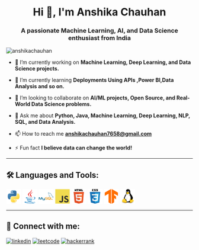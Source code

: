 <h1 align="center">Hi 👋, I'm Anshika Chauhan</h1>
<h3 align="center">A passionate Machine Learning, AI, and Data Science enthusiast from India</h3>

<p align="left"> 
  <img src="https://komarev.com/ghpvc/?username=anshikachauhan&label=Profile%20views&color=0e75b6&style=flat" alt="anshikachauhan" /> 
</p>

- 🔭 I’m currently working on **Machine Learning, Deep Learning, and Data Science projects.**

- 🌱 I’m currently learning **Deployments Using APIs ,Power BI,Data Analysis and so on.**

- 👯 I’m looking to collaborate on **AI/ML projects, Open Source, and Real-World Data Science problems.**

- 💬 Ask me about **Python, Java, Machine Learning, Deep Learning, NLP, SQL, and Data Analysis.**

- 📫 How to reach me **anshikachauhan7658@gmail.com**

- ⚡ Fun fact **I believe data can change the world!**

---

## 🛠️ Languages and Tools:

<p align="left">
  <img src="https://raw.githubusercontent.com/devicons/devicon/master/icons/python/python-original.svg" alt="python" width="40" height="40"/>
  <img src="https://raw.githubusercontent.com/devicons/devicon/master/icons/java/java-original.svg" alt="java" width="40" height="40"/>
  <img src="https://raw.githubusercontent.com/devicons/devicon/master/icons/mysql/mysql-original-wordmark.svg" alt="mysql" width="40" height="40"/>
  <img src="https://raw.githubusercontent.com/devicons/devicon/master/icons/javascript/javascript-original.svg" alt="js" width="40" height="40"/>
  <img src="https://raw.githubusercontent.com/devicons/devicon/master/icons/html5/html5-original-wordmark.svg" alt="html" width="40" height="40"/>
  <img src="https://raw.githubusercontent.com/devicons/devicon/master/icons/css3/css3-original-wordmark.svg" alt="css" width="40" height="40"/>
  <img src="https://raw.githubusercontent.com/devicons/devicon/master/icons/tensorflow/tensorflow-original.svg" alt="tensorflow" width="40" height="40"/>
  <img src="https://raw.githubusercontent.com/devicons/devicon/master/icons/linux/linux-original.svg" alt="linux" width="40" height="40"/>
</p>

---

## 🔗 Connect with me:

<p align="left">
<a href="https://www.linkedin.com/in/your-linkedin" target="blank"><img align="center" src="https://cdn.jsdelivr.net/npm/simple-icons@v3/icons/linkedin.svg" alt="linkedin" height="30" width="40" /></a>
<a href="https://www.leetcode.com/your-leetcode" target="blank"><img align="center" src="https://cdn.jsdelivr.net/npm/simple-icons@v3/icons/leetcode.svg" alt="leetcode" height="30" width="40" /></a>
<a href="https://www.hackerrank.com/your-hackerrank" target="blank"><img align="center" src="https://cdn.jsdelivr.net/npm/simple-icons@v3/icons/hackerrank.svg" alt="hackerrank" height="30" width="40" /></a>
</p>
